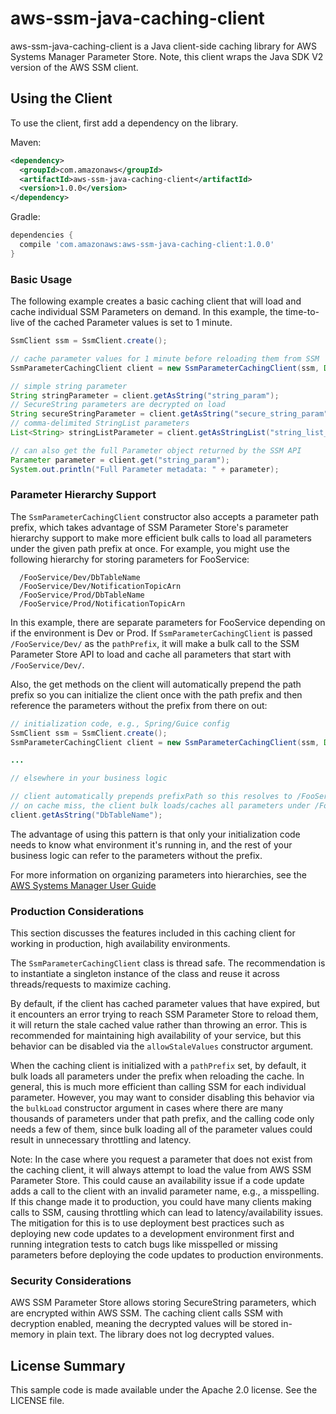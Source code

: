 # aws-ssm-java-caching-client

aws-ssm-java-caching-client is a Java client-side caching library for AWS Systems Manager Parameter Store. Note, this client wraps the Java SDK V2 version of the AWS SSM client.

## Using the Client

To use the client, first add a dependency on the library.

Maven:

```xml
<dependency>
  <groupId>com.amazonaws</groupId>
  <artifactId>aws-ssm-java-caching-client</artifactId>
  <version>1.0.0</version>
</dependency>
```

Gradle:

```gradle
dependencies {
  compile 'com.amazonaws:aws-ssm-java-caching-client:1.0.0'
}
```

### Basic Usage

The following example creates a basic caching client that will load and cache individual SSM Parameters on demand. In this example, the time-to-live of the cached Parameter values is set to 1 minute.

```java
SsmClient ssm = SsmClient.create();

// cache parameter values for 1 minute before reloading them from SSM
SsmParameterCachingClient client = new SsmParameterCachingClient(ssm, Duration.ofMinutes(1));

// simple string parameter
String stringParameter = client.getAsString("string_param");
// SecureString parameters are decrypted on load
String secureStringParameter = client.getAsString("secure_string_param");
// comma-delimited StringList parameters
List<String> stringListParameter = client.getAsStringList("string_list_param");

// can also get the full Parameter object returned by the SSM API
Parameter parameter = client.get("string_param");
System.out.println("Full Parameter metadata: " + parameter);
```

### Parameter Hierarchy Support

The `SsmParameterCachingClient` constructor also accepts a parameter path prefix, which takes advantage of SSM Parameter Store's parameter hierarchy support to make more efficient bulk calls to load all parameters under the given path prefix at once. For example, you might use the following hierarchy for storing parameters for FooService:

```text
  /FooService/Dev/DbTableName
  /FooService/Dev/NotificationTopicArn
  /FooService/Prod/DbTableName
  /FooService/Prod/NotificationTopicArn
```

In this example, there are separate parameters for FooService depending on if the environment is Dev or Prod. If `SsmParameterCachingClient` is passed `/FooService/Dev/` as the `pathPrefix`, it will make a bulk call to the SSM Parameter Store API to load and cache all parameters that start with `/FooService/Dev/`.

Also, the get methods on the client will automatically prepend the path prefix so you can initialize the client once with the path prefix and then reference the parameters without the prefix from there on out:

```java
// initialization code, e.g., Spring/Guice config
SsmClient ssm = SsmClient.create();
SsmParameterCachingClient client = new SsmParameterCachingClient(ssm, Duration.ofMinutes(1), "/FooService/Dev/");

...

// elsewhere in your business logic

// client automatically prepends prefixPath so this resolves to /FooService/Dev/DbTableName
// on cache miss, the client bulk loads/caches all parameters under /FooService/Dev/
client.getAsString("DbTableName");
```

The advantage of using this pattern is that only your initialization code needs to know what environment it's running in, and the rest of your business logic can refer to the parameters without the prefix.

For more information on organizing parameters into hierarchies, see the [AWS Systems Manager User Guide](https://docs.aws.amazon.com/systems-manager/latest/userguide/sysman-paramstore-su-organize.html)

### Production Considerations

This section discusses the features included in this caching client for working in production, high availability environments.

The `SsmParameterCachingClient` class is thread safe. The recommendation is to instantiate a singleton instance of the class and reuse it across threads/requests to maximize caching.

By default, if the client has cached parameter values that have expired, but it encounters an error trying to reach SSM Parameter Store to reload them, it will return the stale cached value rather than throwing an error. This is recommended for maintaining high availability of your service, but this behavior can be disabled via the `allowStaleValues` constructor argument.

When the caching client is initialized with a `pathPrefix` set, by default, it bulk loads all parameters under the prefix when reloading the cache. In general, this is much more efficient than calling SSM for each individual parameter. However, you may want to consider disabling this behavior via the `bulkLoad` constructor argument in cases where there are many thousands of parameters under that path prefix, and the calling code only needs a few of them, since bulk loading all of the parameter values could result in unnecessary throttling and latency.

Note: In the case where you request a parameter that does not exist from the caching client, it will always attempt to load the value from AWS SSM Parameter Store. This could cause an availability issue if a code update adds a call to the client with an invalid parameter name, e.g., a misspelling. If this change made it to production, you could have many clients making calls to SSM, causing throttling which can lead to latency/availability issues. The mitigation for this is to use deployment best practices such as deploying new code updates to a development environment first and running integration tests to catch bugs like misspelled or missing parameters before deploying the code updates to production environments.

### Security Considerations

AWS SSM Parameter Store allows storing SecureString parameters, which are encrypted within AWS SSM. The caching client calls SSM with decryption enabled, meaning the decrypted values will be stored in-memory in plain text. The library does not log decrypted values.

## License Summary

This sample code is made available under the Apache 2.0 license. See the LICENSE file.

